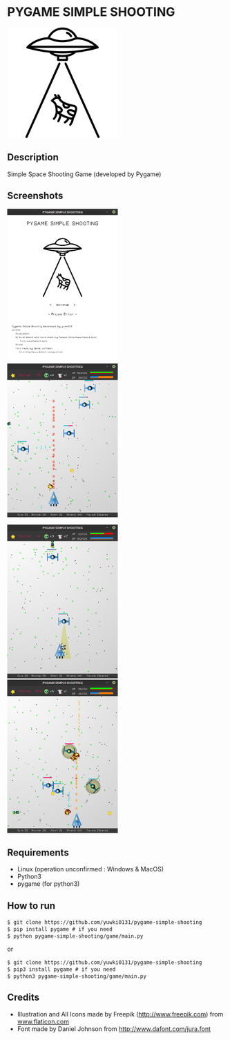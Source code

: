 # PYGAME SIMPLE SHOOTING

<img src="pictures/title_img.png" width="256">

## Description

 Simple Space Shooting Game (developed by Pygame)

## Screenshots

<img src="pictures/start_screen.png" width="256"><img src="pictures/game_play1.png" width="256">

<img src="pictures/game_play2.png" width="256"><img src="pictures/game_play3.png" width="256">

## Requirements

* Linux (operation unconfirmed : Windows & MacOS)
* Python3
* pygame (for python3)

## How to run

```
$ git clone https://github.com/yuwki0131/pygame-simple-shooting
$ pip install pygame # if you need
$ python pygame-simple-shooting/game/main.py
```

or

```
$ git clone https://github.com/yuwki0131/pygame-simple-shooting
$ pip3 install pygame # if you need
$ python3 pygame-simple-shooting/game/main.py
```

## Credits
* Illustration and All Icons made by Freepik (http://www.freepik.com) from www.flaticon.com
* Font made by Daniel Johnson from http://www.dafont.com/jura.font
